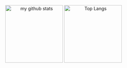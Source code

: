 <p align="center">
    <img
        height="180em"
        src="https://github-readme-stats.vercel.app/api?username=scorpion9979&custom_title=Ahmed's+GitHub+Stats&count_private=true&theme=graywhite"
        alt="my github stats"
    />
    <img
        height="180em"
        src="https://github-readme-stats.vercel.app/api/top-langs/?username=scorpion9979&layout=compact&theme=graywhite&count_private=true&langs_count=12"
        alt="Top Langs"
    />
</p>
<!--
**scorpion9979/scorpion9979** is a ✨ _special_ ✨ repository because its `README.md` (this file) appears on your GitHub profile.

Here are some ideas to get you started:

- 🔭 I’m currently working on ...
- 🌱 I’m currently learning ...
- 👯 I’m looking to collaborate on ...
- 🤔 I’m looking for help with ...
- 💬 Ask me about ...
- 📫 How to reach me: ...
- 😄 Pronouns: ...
- ⚡ Fun fact: ...
-->

